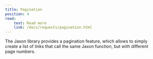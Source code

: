 ```yaml
---
title: Pagination
position: 4
read:
    text: Read more
    link: /docs/requests/pagination.html
---
```


The Jaxon library provides a pagination feature, which allows to simply create a list of links that call the same Jaxon function, but with different page numbers.
